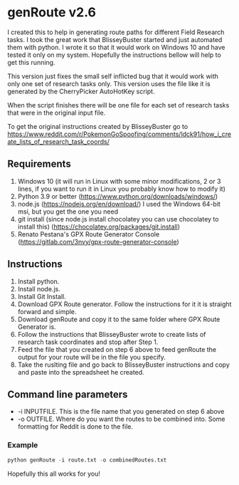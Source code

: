 # genRoute v2.6

I created this to help in generating route paths for different Field Research tasks. I took the great work that BlisseyBuster started and just automated them with python. I wrote it so that it would work on Windows 10 and have tested it only on my system. Hopefully the instructions bellow will help to get this running.

This version just fixes the small self inflicted bug that it would work with only one set of research tasks only. This version uses the file like it is generated by the CherryPicker AutoHotKey script.

When the script finishes there will be one file for each set of research tasks that were in the original input file.

To get the original instructions created by BlisseyBuster go to https://www.reddit.com/r/PokemonGoSpoofing/comments/ldck91/how_i_create_lists_of_research_task_coords/

## Requirements
1. Windows 10 (it will run in Linux with some minor modifications, 2 or 3 lines, if you want to run it in Linux you probably know how to modify it)
2. Python 3.9 or better (https://www.python.org/downloads/windows/)
3. node.js (https://nodejs.org/en/download/) I used the Windows 64-bit msi, but you get the one you need
4. git install (since node.js install chocolatey you can use chocolatey to install this) (https://chocolatey.org/packages/git.install)
5. Renato Pestana's GPX Route Generator Console (https://gitlab.com/3nvy/gpx-route-generator-console)

## Instructions
1. Install python.
2. Install node.js.
3. Install Git Install.
4. Download GPX Route generator. Follow the instructions for it it is straight forward and simple.
5. Download genRoute and copy it to the same folder where GPX Route Generator is.
6. Follow the instructions that BlisseyBuster wrote to create lists of research task coordinates and stop after Step 1.
7. Feed the file that you created on step 6 above to feed genRoute the output for your route will be in the file you specify.
8. Take the ruslting file and go back to BlisseyBuster instructions and copy and paste into the spreadsheet he created.

## Command line parameters
* -i INPUTFILE. This is the file name that you generated on step 6 above
* -o OUTFILE. Where do you want the routes to be combined into. Some formatting for Reddit is done to the file.

### Example

```python
python genRoute -i route.txt -o combinedRoutes.txt
```

Hopefully this all works for you!

